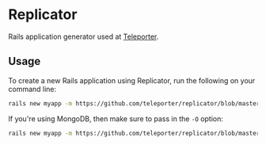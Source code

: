 # Replicator

Rails application generator used at [Teleporter](http://teleporter.io).

## Usage

To create a new Rails application using Replicator, run the following on your command line:

```bash
rails new myapp -m https://github.com/teleporter/replicator/blob/master/replicator.rb -T
```

If you're using MongoDB, then make sure to pass in the `-O` option:

```bash
rails new myapp -m https://github.com/teleporter/replicator/blob/master/replicator.rb -T -O
```

